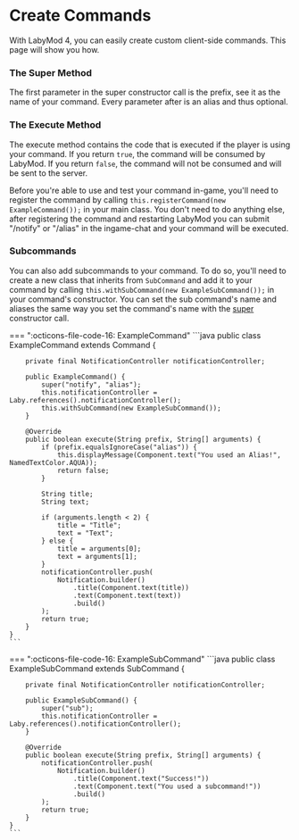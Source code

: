# Create Commands

With LabyMod 4, you can easily create custom client-side commands. This page will show you how.

### The Super Method
The first parameter in the super constructor call is the prefix, see it as the name of your command. Every parameter after is an alias and thus optional.

### The Execute Method
The execute method contains the code that is executed if the player is using your command. If you return `true`, the command will be consumed by LabyMod. If you return `false`, the command will not be consumed and will be sent to the server.

Before you're able to use and test your command in-game, you'll need to register the command by calling  `this.registerCommand(new ExampleCommand());` in your main class. You don't need to do anything else, after registering the command and restarting LabyMod you can submit "/notify" or "/alias" in the ingame-chat and your command will be executed.

### Subcommands
You can also add subcommands to your command. To do so, you'll need to create a new class that inherits from `SubCommand` and add it to your command by calling `this.withSubCommand(new ExampleSubCommand());` in your command's constructor. You can set the sub command's name and aliases the same way you set the command's name with the <a href="#the-super-method">super</a> constructor call.

=== ":octicons-file-code-16: ExampleCommand"
    ```java
    public class ExampleCommand extends Command {

        private final NotificationController notificationController;

        public ExampleCommand() {
            super("notify", "alias");
            this.notificationController = Laby.references().notificationController();
            this.withSubCommand(new ExampleSubCommand());
        }

        @Override
        public boolean execute(String prefix, String[] arguments) {
            if (prefix.equalsIgnoreCase("alias")) {
                this.displayMessage(Component.text("You used an Alias!", NamedTextColor.AQUA));
                return false;
            }

            String title;
            String text;

            if (arguments.length < 2) {
                title = "Title";
                text = "Text";
            } else {
                title = arguments[0];
                text = arguments[1];
            }
            notificationController.push(
                Notification.builder()
                    .title(Component.text(title))
                    .text(Component.text(text))
                    .build()
            );
            return true;
        }
    }
    ```

=== ":octicons-file-code-16: ExampleSubCommand"
    ```java
    public class ExampleSubCommand extends SubCommand {

        private final NotificationController notificationController;

        public ExampleSubCommand() {
            super("sub");
            this.notificationController = Laby.references().notificationController();
        }

        @Override
        public boolean execute(String prefix, String[] arguments) {
            notificationController.push(
                Notification.builder()
                    .title(Component.text("Success!"))
                    .text(Component.text("You used a subcommand!"))
                    .build()
            );
            return true;
        }
    }
    ```